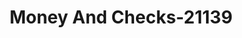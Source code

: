 ---
f_zip-code: 92543
f_state-code: CA
title: Money And Checks-21139
f_phone: 951-652-1001
f_city-only: Hemet
f_address: 1015 W Florida Ave Hemet
f_location-unique-id: '21139'
slug: money-and-checks-21139
updated-on: '2024-05-30T13:46:58.046Z'
created-on: '2024-05-30T13:36:59.803Z'
published-on: '2024-05-30T13:54:32.469Z'
f_city-state: cms/city/hemet-ca.md
f_company: cms/company/money-and-checks.md
f_state: cms/state/california.md
layout: '[payday-loan].html'
tags: payday-loan
---